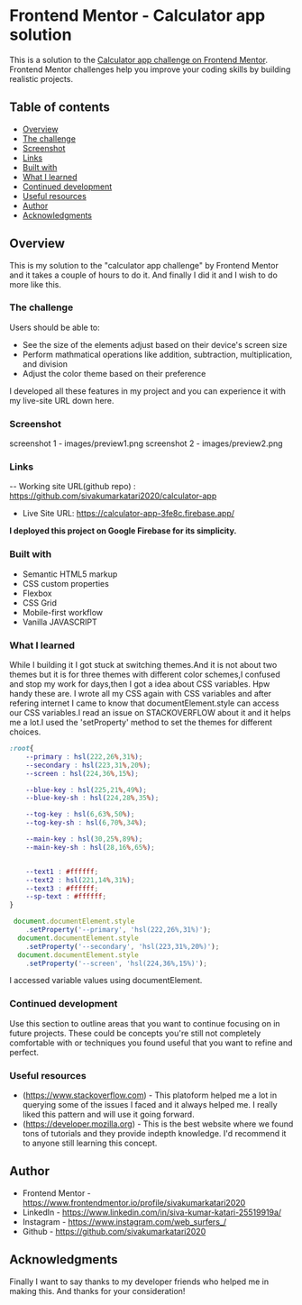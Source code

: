 # Frontend Mentor - Calculator app solution

This is a solution to the [Calculator app challenge on Frontend Mentor](https://www.frontendmentor.io/challenges/calculator-app-9lteq5N29). Frontend Mentor challenges help you improve your coding skills by building realistic projects. 

## Table of contents

  - [Overview](#overview)
  - [The challenge](#the-challenge)
  - [Screenshot](#screenshot)
  - [Links](#links)
  - [Built with](#built-with)
  - [What I learned](#what-i-learned)
  - [Continued development](#continued-development)
  - [Useful resources](#useful-resources)
  - [Author](#author)
  - [Acknowledgments](#acknowledgments)


## Overview

This is my solution to the "calculator app challenge" by Frontend Mentor and it takes a couple of hours to do it. And finally I did it and I wish to do more like this.

### The challenge

Users should be able to:

- See the size of the elements adjust based on their device's screen size
- Perform mathmatical operations like addition, subtraction, multiplication, and division
- Adjust the color theme based on their preference

I developed all these features in my project and you can experience it with my live-site URL down here.

### Screenshot

screenshot 1 - images/preview1.png
screenshot 2 - images/preview2.png

### Links

-- Working site URL(github repo) : https://github.com/sivakumarkatari2020/calculator-app
- Live Site URL: https://calculator-app-3fe8c.firebase.app/

**I deployed this project on Google Firebase for its simplicity.**

### Built with

- Semantic HTML5 markup
- CSS custom properties
- Flexbox
- CSS Grid
- Mobile-first workflow
- Vanilla JAVASCRIPT


### What I learned

While I building it I got stuck at switching themes.And it is not about two themes but it is for three themes with different color schemes,I confused and stop my work for days,then I got a idea about CSS variables. Hpw handy these are. I wrote all my CSS again with CSS variables and after refering internet I came to know that documentElement.style can access our CSS variables.I read an issue on STACKOVERFLOW about it and it helps me a lot.I used the 'setProperty' method to set the themes for different choices.


```css
:root{
    --primary : hsl(222,26%,31%);
    --secondary : hsl(223,31%,20%);
    --screen : hsl(224,36%,15%);

    --blue-key : hsl(225,21%,49%);
    --blue-key-sh : hsl(224,28%,35%);

    --tog-key : hsl(6,63%,50%);
    --tog-key-sh : hsl(6,70%,34%);

    --main-key : hsl(30,25%,89%);
    --main-key-sh : hsl(28,16%,65%);


    --text1 : #ffffff;
    --text2 : hsl(221,14%,31%);
    --text3 : #ffffff;
    --sp-text : #ffffff;
}
```
```js
 document.documentElement.style
    .setProperty('--primary', 'hsl(222,26%,31%)');
  document.documentElement.style
    .setProperty('--secondary', 'hsl(223,31%,20%)');
  document.documentElement.style
    .setProperty('--screen', 'hsl(224,36%,15%)');
```

I accessed variable values using documentElement.

### Continued development

Use this section to outline areas that you want to continue focusing on in future projects. These could be concepts you're still not completely comfortable with or techniques you found useful that you want to refine and perfect.

### Useful resources

- (https://www.stackoverflow.com) - This platoform helped me a lot in querying some of the issues I faced and it always helped me. I really liked this pattern and will use it going forward.
- (https://developer.mozilla.org) - This is the best website where we found tons of tutorials and they provide indepth knowledge. I'd recommend it to anyone still learning this concept.


## Author

- Frontend Mentor - https://www.frontendmentor.io/profile/sivakumarkatari2020
- LinkedIn - https://www.linkedin.com/in/siva-kumar-katari-25519919a/
- Instagram - https://www.instagram.com/web_surfers_/
- Github - https://github.com/sivakumarkatari2020


## Acknowledgments

Finally I want to say thanks to my developer friends who helped me in making this. And thanks for your consideration!
